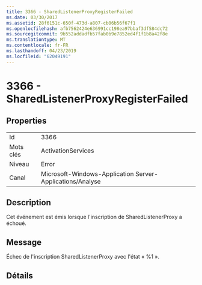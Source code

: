```yaml
---
title: 3366 - SharedListenerProxyRegisterFailed
ms.date: 03/30/2017
ms.assetid: 28f6151c-650f-473d-a807-cb06b56f67f1
ms.openlocfilehash: afb7562424e636991cc198ea97bbaf3df584dc72
ms.sourcegitcommit: 9b552addadfb57fab0b9e7852ed4f1f1b8a42f8e
ms.translationtype: MT
ms.contentlocale: fr-FR
ms.lasthandoff: 04/23/2019
ms.locfileid: "62049191"
---
```

# <a name="3366---sharedlistenerproxyregisterfailed"></a>3366 - SharedListenerProxyRegisterFailed
## <a name="properties"></a>Properties  
  
|||  
|-|-|  
|Id|3366|  
|Mots clés|ActivationServices|  
|Niveau|Error|  
|Canal|Microsoft-Windows-Application Server-Applications/Analyse|  
  
## <a name="description"></a>Description  
 Cet événement est émis lorsque l'inscription de SharedListenerProxy a échoué.  
  
## <a name="message"></a>Message  
 Échec de l'inscription SharedListenerProxy avec l'état « %1 ».  
  
## <a name="details"></a>Détails
